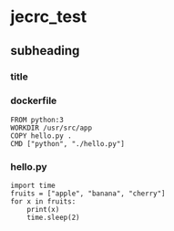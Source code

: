 # jecrc_test
## subheading
### title
### dockerfile
```
FROM python:3
WORKDIR /usr/src/app
COPY hello.py .
CMD ["python", "./hello.py"]
```
### hello.py
```
import time
fruits = ["apple", "banana", "cherry"]
for x in fruits:
    print(x)
    time.sleep(2)
```
